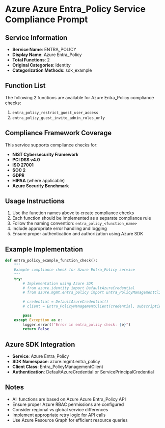 # Azure Azure Entra_Policy Service Compliance Prompt

## Service Information
- **Service Name**: ENTRA_POLICY
- **Display Name**: Azure Entra_Policy
- **Total Functions**: 2
- **Original Categories**: Identity
- **Categorization Methods**: sdk_example

## Function List
The following 2 functions are available for Azure Entra_Policy compliance checks:

1. `entra_policy_restrict_guest_user_access`
2. `entra_policy_guest_invite_admin_roles_only`


## Compliance Framework Coverage
This service supports compliance checks for:
- **NIST Cybersecurity Framework**
- **PCI DSS v4.0**
- **ISO 27001**
- **SOC 2**
- **GDPR**
- **HIPAA** (where applicable)
- **Azure Security Benchmark**

## Usage Instructions
1. Use the function names above to create compliance checks
2. Each function should be implemented as a separate compliance rule
3. Follow the naming convention: `entra_policy_<function_name>`
4. Include appropriate error handling and logging
5. Ensure proper authentication and authorization using Azure SDK

## Example Implementation
```python
def entra_policy_example_function_check():
    """
    Example compliance check for Azure Entra_Policy service
    """
    try:
        # Implementation using Azure SDK
        # from azure.identity import DefaultAzureCredential
        # from azure.mgmt.entra_policy import Entra_PolicyManagementClient
        
        # credential = DefaultAzureCredential()
        # client = Entra_PolicyManagementClient(credential, subscription_id)
        
        pass
    except Exception as e:
        logger.error(f"Error in entra_policy check: {e}")
        return False
```

## Azure SDK Integration
- **Service**: Azure Entra_Policy
- **SDK Namespace**: azure.mgmt.entra_policy
- **Client Class**: Entra_PolicyManagementClient
- **Authentication**: DefaultAzureCredential or ServicePrincipalCredential

## Notes
- All functions are based on Azure Azure Entra_Policy API
- Ensure proper Azure RBAC permissions are configured
- Consider regional vs global service differences
- Implement appropriate retry logic for API calls
- Use Azure Resource Graph for efficient resource queries
